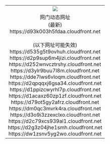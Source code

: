 ﻿<table>
  <tr></tr>
  <tr><td colspan=2 align=center><img src="https://d93k003h5fdaa.cloudfront.net/Up/oGate.jpg" /></td></tr>
  <tr><td colspan=2 align=center>网门动态网址<br/>(最新)
<br>https://d93k003h5fdaa.cloudfront.net
<br/><br/>(以下网址可能失效)
<br>https://d535g5t9ovhuh.cloudfront.net
<br>https://d2p9sup6m4jizi.cloudfront.net
<br>https://d252wnvcztrshy.cloudfront.net
<br>https://d3ylr9buu7l8m.cloudfront.net
<br>https://dde7lws6vloqm.cloudfront.net
<br>https://d2qpqqxj6gsa34.cloudfront.net
<br>https://d1ppizcwyrhl7p.cloudfront.net
<br>https://d1acaxz60zp1zf.cloudfront.net
<br>https://d79ot5gy2afrz.cloudfront.net
<br>https://dm0qc3mvrk4ra.cloudfront.net
<br>https://d3o9i3zzexclxo.cloudfront.net
<br>https://d2c79xcs939al1.cloudfront.net
<br>https://d2g3z04jhe1smh.cloudfront.net
<br>https://dw1zsnv5yg2wo.cloudfront.net
    </td>
  </tr>
</table>
